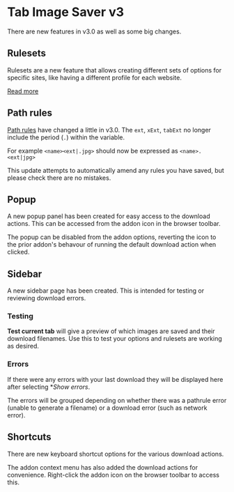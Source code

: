 # Tab Image Saver v3

There are new features in v3.0 as well as some big changes.

## Rulesets

Rulesets are a new feature that allows creating different sets of options for specific sites, like having a different profile for each website.

[Read more](README.md#rulesets)

## Path rules

[Path rules](README.md#path-rules) have changed a little in v3.0. The `ext`, `xExt`, `tabExt` no longer include the period (`.`) within the variable.

For example `<name><ext|.jpg>` should now be expressed as `<name>.<ext|jpg>`

This update attempts to automatically amend any rules you have saved, but please check there are no mistakes.

## Popup

A new popup panel has been created for easy access to the download actions. This can be accessed from the addon icon in the browser toolbar.

The popup can be disabled from the addon options, reverting the icon to the prior addon's behavour of running the default download action when clicked.

## Sidebar

A new sidebar page has been created. This is intended for testing or reviewing download errors.

### Testing

**Test current tab** will give a preview of which images are saved and their download filenames. Use this to test your options and rulesets are working as desired.

### Errors

If there were any errors with your last download they will be displayed here after selecting **Show errors*.

The errors will be grouped depending on whether there was a pathrule error (unable to generate a filename) or a download error (such as network error).

## Shortcuts

There are new keyboard shortcut options for the various download actions.

The addon context menu has also added the download actions for convenience. Right-click the addon icon on the browser toolbar to access this.
